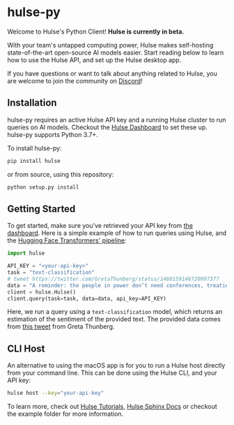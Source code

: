 # hulse-py
Welcome to Hulse's Python Client! **Hulse is currently in beta.**

With your team's untapped computing power, Hulse makes self-hosting state-of-the-art open-source AI models easier.
Start reading below to learn how to use the Hulse API, and set up the Hulse desktop app.

If you have questions or want to talk about anything related to Hulse, you are welcome to join the community on [Discord](https://discord.gg/uPf74RXSC2)!

## Installation
hulse-py requires an active Hulse API key and a running Hulse cluster to run queries on AI models. Checkout the [Hulse Dashboard](https://hulse-api.herokuapp.com/login) to set these up. hulse-py supports Python 3.7+.

To install hulse-py:
```bash
pip install hulse
```

or from source, using this repository:
```bash
python setup.py install
```

## Getting Started

To get started, make sure you've retrieved your API key from [the dashboard](https://hulse-api.herokuapp.com/login). Here is a simple example of how to run queries using Hulse, and the [Hugging Face Transformers' pipeline](https://github.com/huggingface/transformers):
```python
import hulse

API_KEY = "<your-api-key>"
task = "text-classification"
# tweet https://twitter.com/GretaThunberg/status/1460159146720997377
data = "A reminder: the people in power don’t need conferences, treaties or agreements to start taking real climate action. They can start today. When enough people come together then change will come and we can achieve almost anything. So instead of looking for hope - start creating it."
client = hulse.Hulse()
client.query(task=task, data=data, api_key=API_KEY)
```
Here, we run a query using a `text-classification` model, which returns an estimation of the sentiment of the provided text. The provided data comes from [this tweet](https://twitter.com/GretaThunberg/status/1460159146720997377) from Greta Thunberg. 

## CLI Host
An alternative to using the macOS app is for you to run a Hulse host directly from your command line. This can be done using the Hulse CLI, and your API key:
```bash
hulse host --key="your-api-key"
```
To learn more, check out [Hulse Tutorials](https://sacha-levy.gitbook.io/hulse/), [Hulse Sphinx Docs](https://hulse-py.readthedocs.io/en/latest/?) or checkout the example folder for more information.

